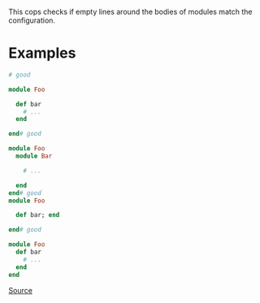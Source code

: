 
This cops checks if empty lines around the bodies of modules match
the configuration.

# Examples

```ruby
# good

module Foo

  def bar
    # ...
  end

end# good

module Foo
  module Bar

    # ...

  end
end# good
module Foo

  def bar; end

end# good

module Foo
  def bar
    # ...
  end
end
```

[Source](http://www.rubydoc.info/gems/rubocop/RuboCop/Cop/Layout/EmptyLinesAroundModuleBody)